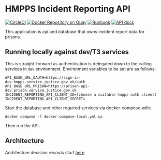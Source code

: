 # HMPPS Incident Reporting API

[![CircleCI](https://circleci.com/gh/ministryofjustice/hmpps-incident-reporting-api/tree/main.svg?style=svg)](https://circleci.com/gh/ministryofjustice/hmpps-incident-reporting-api)
[![Docker Repository on Quay](https://quay.io/repository/hmpps/hmpps-incident-reporting-api/status "Docker Repository on Quay")](https://quay.io/repository/hmpps/hmpps-incident-reporting-api)
[![Runbook](https://img.shields.io/badge/runbook-view-172B4D.svg?logo=confluence)](https://dsdmoj.atlassian.net/wiki/spaces/NOM/pages/1739325587/DPS+Runbook)
[![API docs](https://img.shields.io/badge/API_docs_-view-85EA2D.svg?logo=swagger)](https://incident-reporting-api-dev.hmpps.service.justice.gov.uk/swagger-ui/index.html)

This application is api and database that owns incident report data for prisons.

## Running locally against dev/T3 services

This is straight-forward as authentication is delegated down to the calling services in `dev` environment.
Environment variables to be set are as follows:

```
API_BASE_URL_OAUTH=https://sign-in-dev.hmpps.service.justice.gov.uk/auth
API_BASE_URL_PRISON=https://prison-api-dev.prison.service.justice.gov.uk
INCIDENT_REPORTING_API_CLIENT_ID=[choose a suitable hmpps-auth client]
INCIDENT_REPORTING_API_CLIENT_SECRET=
```

Start the database and other required services via docker-compose with:

```shell
docker compose -f docker-compose-local.yml up
```

Then run the API.

## Architecture

Architecture decision records start [here](docs/0001-use-adr.md)
